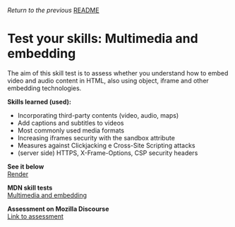 <span><i>Return to the previous</i> <a href="https://github.com/alexandre-j-dev/MDN-Mozilla-Developer-Network/tree/HTML/Test%20your%20skills:%20Multimedia%20and%20embedding"> README</a></span>

<h1>Test your skills: Multimedia and embedding</h1>

<p> The aim of this skill test is to assess whether you understand how to embed video and audio content in HTML, also using object, iframe and other embedding technologies. </p>

<strong>Skills learned (used):</strong>
<ul>  
<li>Incorporating third-party contents (video, audio, maps)</li>
<li>Add captions and subtitles to videos</li>
<li>Most commonly used media formats</li>
<li>Increasing iframes security with the sandbox attribute</li>  
<li>Measures against Clickjacking e Cross-Site Scripting attacks</li>
<li>(server side) HTTPS, X-Frame-Options, CSP security headers</li> 
</ul>
  
 
<strong>See it below</strong><br>
<a href="https://htmlpreview.github.io/?https://github.com/alexandre-j-dev/MDN-Mozilla-Developer-Network/blob/HTML/Test%20your%20skills:%20Multimedia%20and%20embedding/index.html"> Render </a><br>

<strong>MDN skill tests</strong><br>
 <a href="https://developer.mozilla.org/en-US/docs/Learn/HTML/Multimedia_and_embedding/Video_and_audio_content/Test_your_skills:_Multimedia_and_embedding">  Multimedia and embedding </a><br>

<strong>Assessment on Mozilla Discourse</strong><br>
<a href="https://discourse.mozilla.org/t/assessment-wanted-for-html-multimedia-and-embedding-task/107048">Link to assessment </a>


